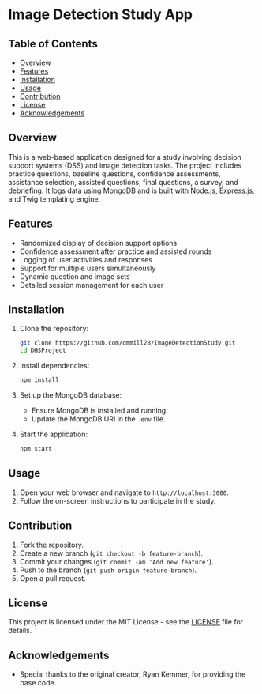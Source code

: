 # Image Detection Study App

## Table of Contents

- [Overview](#overview)
- [Features](#features)
- [Installation](#installation)
- [Usage](#usage)
- [Contribution](#contribution)
- [License](#license)
- [Acknowledgements](#acknowledgements)

## Overview

This is a web-based application designed for a study involving decision support systems (DSS) and image detection tasks. The project includes practice questions, baseline questions, confidence assessments, assistance selection, assisted questions, final questions, a survey, and debriefing. It logs data using MongoDB and is built with Node.js, Express.js, and Twig templating engine.

## Features

- Randomized display of decision support options
- Confidence assessment after practice and assisted rounds
- Logging of user activities and responses
- Support for multiple users simultaneously
- Dynamic question and image sets
- Detailed session management for each user

## Installation

1. Clone the repository:

    ```bash
    git clone https://github.com/cmmill28/ImageDetectionStudy.git
    cd DHSProject
    ```

2. Install dependencies:

    ```bash
    npm install
    ```

3. Set up the MongoDB database:

    - Ensure MongoDB is installed and running.
    - Update the MongoDB URI in the `.env` file.

4. Start the application:

    ```bash
    npm start
    ```

## Usage

1. Open your web browser and navigate to `http://localhost:3000`.
2. Follow the on-screen instructions to participate in the study.


## Contribution

1. Fork the repository.
2. Create a new branch (`git checkout -b feature-branch`).
3. Commit your changes (`git commit -am 'Add new feature'`).
4. Push to the branch (`git push origin feature-branch`).
5. Open a pull request.

## License

This project is licensed under the MIT License - see the [LICENSE](LICENSE) file for details.

## Acknowledgements

- Special thanks to the original creator, Ryan Kemmer, for providing the base code.


